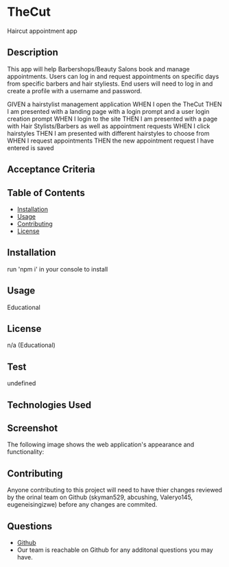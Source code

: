 # TheCut
Haircut appointment app

## Description
This app will help Barbershops/Beauty Salons book and manage appointments. Users can log in and request appointments on specific days from specific barbers and hair styliests. End users will need to log in and create a profile with a username and password.

GIVEN a hairstylist management application
WHEN I open the TheCut
THEN I am presented with a landing page with a login prompt and a user login creation prompt
WHEN I login to the site
THEN I am presented with a page with Hair Stylists/Barbers as well as appointment requests
WHEN I click hairstyles
THEN I am presented with different hairstyles to choose from
WHEN I request appointments
THEN the new appointment request I have entered is saved
  
## Acceptance Criteria
  
## Table of Contents
  * [Installation](#installation)
  * [Usage](#usage)
  * [Contributing](#contributing)
  * [License](#license)
  
## Installation
  run 'npm i' in your console to install
  
## Usage
Educational

## License
n/a (Educational)
   
## Test
undefined

## Technologies Used

## Screenshot

The following image shows the web application's appearance and functionality:


## Contributing
Anyone contributing to this project will need to have thier changes reviewed by the orinal team on Github (skyman529, abcushing, Valeryo145, eugeneisingizwe) before   any changes are commited.

 ## Questions
  * [Github](https://github.com/skyman529/TheCut)
  * Our team is reachable on Github for any additonal questions you may have.

